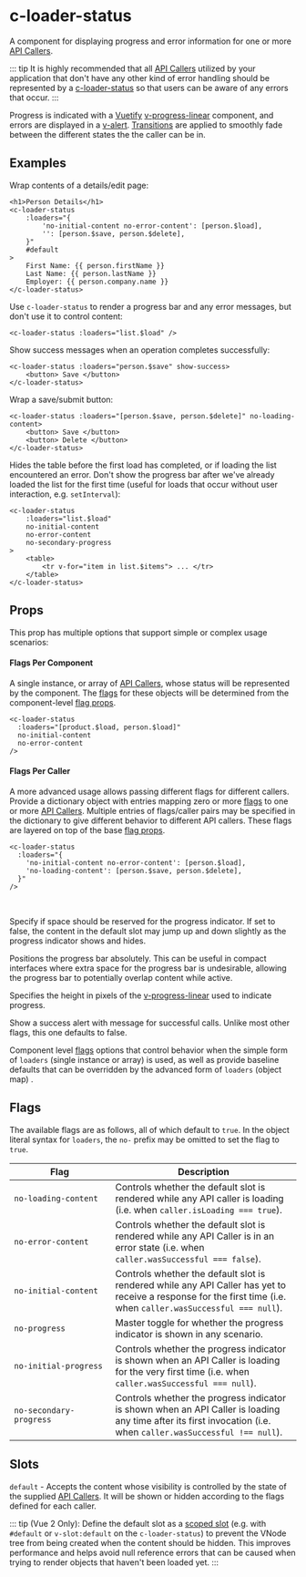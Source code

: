 # c-loader-status

<!-- MARKER:summary -->
    
A component for displaying progress and error information for one or more [API Callers](/stacks/vue/layers/api-clients.md#api-callers).

::: tip
It is highly recommended that all [API Callers](/stacks/vue/layers/api-clients.md#api-callers) utilized by your application that don't have any other kind of error handling should be represented by a [c-loader-status](/stacks/vue/coalesce-vue-vuetify/components/c-loader-status.md) so that users can be aware of any errors that occur.
::: 

<!-- MARKER:summary-end -->

Progress is indicated with a [Vuetify](https://vuetifyjs.com/) [v-progress-linear](https://vuetifyjs.com/en/components/progress-linear) component, and errors are displayed in a [v-alert](https://vuetifyjs.com/en/components/alerts/). [Transitions](https://vuetifyjs.com/en/styles/transitions/) are applied to smoothly fade between the different states the the caller can be in.


## Examples

Wrap contents of a details/edit page:
``` vue-html
<h1>Person Details</h1>
<c-loader-status
    :loaders="{ 
        'no-initial-content no-error-content': [person.$load],
        '': [person.$save, person.$delete],
    }"
    #default
>
    First Name: {{ person.firstName }}
    Last Name: {{ person.lastName }}
    Employer: {{ person.company.name }}
</c-loader-status>
```


Use ``c-loader-status`` to render a progress bar and any error messages, but don't use it to control content:
``` vue-html
<c-loader-status :loaders="list.$load" />
```

Show success messages when an operation completes successfully:
``` vue-html
<c-loader-status :loaders="person.$save" show-success>
    <button> Save </button>
</c-loader-status>
```

Wrap a save/submit button:
``` vue-html
<c-loader-status :loaders="[person.$save, person.$delete]" no-loading-content>
    <button> Save </button>
    <button> Delete </button>
</c-loader-status>
```

Hides the table before the first load has completed, or if loading the list encountered an error. Don't show the progress bar after we've already loaded the list for the first time (useful for loads that occur without user interaction, e.g. `setInterval`):

``` vue-html
<c-loader-status
    :loaders="list.$load"
    no-initial-content 
    no-error-content
    no-secondary-progress 
>
    <table>
        <tr v-for="item in list.$items"> ... </tr>
    </table>
</c-loader-status>
```

## Props

<Prop def="loaders: 
  // Flags per component:
  | ApiCaller 
  | ApiCaller[]
  // Flags per caller:
  | { [flags: string]: ApiCaller | ApiCaller[] } " lang="ts" />

<div>

This prop has multiple options that support simple or complex usage scenarios:

#### Flags Per Component
A single instance, or array of [API Callers](/stacks/vue/layers/api-clients.md#api-callers), whose status will be represented by the component. The [flags](#flags) for these objects will be determined from the component-level [flag props](#flags-props).

``` vue-html
<c-loader-status
  :loaders="[product.$load, person.$load]"
  no-initial-content
  no-error-content
/>
```

#### Flags Per Caller
A more advanced usage allows passing different flags for different callers. Provide a dictionary object with entries mapping zero or more [flags](#flags) to one or more [API Callers](/stacks/vue/layers/api-clients.md#api-callers). Multiple entries of flags/caller pairs may be specified in the dictionary to give different behavior to different API callers. These flags are layered on top of the base [flag props](#flags-props). 

``` vue-html
<c-loader-status
  :loaders="{ 
    'no-initial-content no-error-content': [person.$load],
    'no-loading-content': [person.$save, person.$delete],
  }"
/>
```

</div>
<br>


<Prop def="progressPlaceholder: boolean = true" lang="ts" />

Specify if space should be reserved for the progress indicator. If set to false, the content in the default slot may jump up and down slightly as the progress indicator shows and hides.

<Prop def="progressAbsolute: boolean = false" lang="ts" />

Positions the progress bar absolutely. This can be useful in compact interfaces where extra space for the progress bar is undesirable, allowing the progress bar to potentially overlap content while active.

<Prop def="height: number = 10" lang="ts" />

Specifies the height in pixels of the [v-progress-linear](https://vuetifyjs.com/en/components/progress-linear) used to indicate progress.

<Prop def="showSuccess: boolean = false" lang="ts" />

Show a success alert with message for successful calls. Unlike most other flags, this one defaults to false.

<Prop def="
no-loading-content?: boolean;
no-error-content?: boolean;
no-initial-content?: boolean;
no-progress?: boolean;
no-initial-progress?: boolean;
no-secondary-progress?: boolean;" lang="ts" id="flags-props" />

Component level [flags](#flags) options that control behavior when the simple form of `loaders` (single instance or array) is used, as well as provide baseline defaults that can be overridden by the advanced form of `loaders` (object map) .

## Flags

The available flags are as follows, all of which default to `true`. In the object literal syntax for `loaders`, the `no-` prefix may be omitted to set the flag to `true`.

| <div style="width:160px">Flag</div> | Description |
| - | - |
| `no-loading-content` | Controls whether the default slot is rendered while any API caller is loading (i.e. when  `caller.isLoading === true`). |
| `no-error-content` | Controls whether the default slot is rendered while any API Caller is in an error state (i.e. when  `caller.wasSuccessful === false`). |
| `no-initial-content` | Controls whether the default slot is rendered while any API Caller has yet to receive a response for the first time (i.e. when `caller.wasSuccessful === null`). |
| `no-progress` | Master toggle for whether the progress indicator is shown in any scenario. |
| `no-initial-progress` | Controls whether the progress indicator is shown when an API Caller is loading for the very first time (i.e. when  `caller.wasSuccessful === null`). |
| `no-secondary-progress` | Controls whether the progress indicator is shown when an API Caller is loading any time after its first invocation (i.e. when  `caller.wasSuccessful !== null`). |

## Slots

``default`` - Accepts the content whose visibility is controlled by the state of the supplied [API Callers](/stacks/vue/layers/api-clients.md#api-callers). It will be shown or hidden according to the flags defined for each caller.

::: tip
(Vue 2 Only): Define the default slot as a [scoped slot](https://v2.vuejs.org/v2/guide/components-slots.html#Scoped-Slots) (e.g. with ``#default`` or ``v-slot:default`` on the ``c-loader-status``) to prevent the VNode tree from being created when the content should be hidden. This improves performance and helps avoid null reference errors that can be caused when trying to render objects that haven't been loaded yet.
:::
